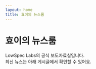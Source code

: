 ```yaml
---
layout: home
title: 효이의 뉴스룸
---
```


# 효이의 뉴스룸

LowSpec Labs의 공식 보도자료실입니다.  
최신 뉴스는 아래 게시글에서 확인할 수 있어요.
